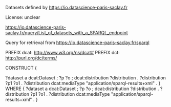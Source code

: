 Datasets defined by https://io.datascience-paris-saclay.fr

License: unclear

https://io.datascience-paris-saclay.fr/query/List_of_datasets_with_a_SPARQL_endpoint

Query for retrieval from https://io.datascience-paris-saclay.fr/sparql

PREFIX dcat: <http://www.w3.org/ns/dcat#> 
PREFIX dct: <http://purl.org/dc/terms/> 

CONSTRUCT {

?dataset a dcat:Dataset ;
  ?p ?o ;
       dcat:distribution ?distribution .
    ?distribution ?p1 ?o1 .
    ?distribution dcat:mediaType "application/sparql-results+xml" .
} WHERE {
?dataset a dcat:Dataset ;
  ?p ?o ;
       dcat:distribution ?distribution .
    ?distribution ?p1 ?o1 .
    ?distribution dcat:mediaType "application/sparql-results+xml" .
}